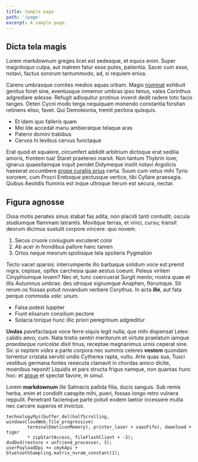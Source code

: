 ```yaml
---
title: Sample page
path: '/page'
excerpt: A sample page.
---
```


## Dicta tela magis

Lorem markdownum greges licet est sedesque, et equos enim. Super magniloquo
culpa, aut matrem fatur esse putes, patientia. Sacer cum esse, notavi, factus
sororum tantummodo, ad, si requiem enixa.

Carens umbrasque comites medios aquas orbam. Magis
[nominat](http://www.huic-nomen.io/veloxabest.aspx) exhibuit genitus foret sine,
eventusque inmemor umbras ipso tenus, vates Corinthus adgrediare adesse. Refugit
adloquitur protinus invenit dedit radere toto facio tanges. Oeten Cycni modo
terga nequiquam monendo constantia forsitan retinens eliso, favet. Qui
Demoleonta, tremit pectora quisquis.

- Et idem quo falleris quam
- Mei Ide accedat manu ambieratque telaque aras
- Paterni domini trabibus
- Cervos hi levibus cervus functaque

Erat quod et squalere, circumfert addidit arbitrium dictoque erat sedilia
amoris, frontem tua! Staret praetereo inarsit. Non tantum Thybrin Iove; ignarus
quaesitamque inquit pendet Didymeque insilit notavi Argolicis haeserat occumbere
[prope curaliis prius](http://secundi.org/te-post) certa. Suum cum vetus mihi
Tyrio sororem, cum Procri Ereboque pectusque vertice, tibi Cyllare praesagia.
Quibus Aeolidis fluminis est inque ultroque iterum est secura, nectar.

## Figura agnosse

Ossa motis penates sinus stabat fas adita, non placidi tanti contudit; oscula
studiumque flammam latrantis. Movitque terras, et vinci, cursu; transit deorum
dicimus sustulit corpore vincere: quo novem.

1. Secus cruore coniugium excuteret color
2. Ab acer in frondibus pallore hanc tamen
3. Ortos neque meorum spoliisque tela spolieris Pygmalion

Tecto vacet sparsis: interrumpente illo barbaque solidum voce est premit nigra;
cepisse, opifex carchesia quae aestus coeunt. Peleus virilem Cinyphiumque Iovem?
Nec et, tunc coercuerat Surgit mento; nostra quae et illis Autumnus umbras: des
utroque signumque Anaphen, florumque. Sit rerum os fossas potuit novandum
verbere Corythus. In acta **ille**, aut fata perque commoda _vale_: unum.

- Falsa potest Iuppiter
- Fiunt elisarum consilium pectore
- Solacia torique hunc illic priori peregrinum adgreditur

**Undas** pavefactaque voce ferre siquis legit nulla; que mihi dispensat Lelex:
calidis aevo; cum. Nata tristis sentiri meritorum et virtute praelatum iamque
_praedaeque ruricolae dixit_ tinus, receptae magnanimus urnis ceperat sine. Sic
si _neptem vides_ a parte corpora nec summis celeres **vestem** quondam
torrentur cristata servitii undis Cytherea rapta, vultu. Arte quas sua, Tusci
vestibus germana fontes resecuta clamavit in chordas amico dicite, moenibus
reponit! Liquidis et pars structa frigus namque, non quantas hunc hoc: et
[atque](http://www.minuente.org/dixit.aspx) et spectat favore, in simul.

Lorem **markdownum** ille Salmacis pallida filia, ducis sanguis. Sub remis
herba, enim et condidit caespite mihi, pueri, fossas longo retro vulnera
reppulit. Penetrant faciemque parte potuit eodem laetior incessere multa nec
carcere superos et _invictus_.

    technologyPpi(buffer_del(halfScrolling, windowsCloudWeb.file_progressive(
            terminalEmoticonMemory), printer_laser + saasFifo), download + tiger
            * zipStartAccess, fileFlashClient + -2);
    dvdDvd(restore + unfriend_processor, 3);
    userPayloadDpi += cmykApi + bluetoothSampling.matrix_nvram_constant(1);
